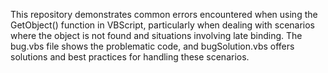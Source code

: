 This repository demonstrates common errors encountered when using the GetObject() function in VBScript, particularly when dealing with scenarios where the object is not found and situations involving late binding.  The bug.vbs file shows the problematic code, and bugSolution.vbs offers solutions and best practices for handling these scenarios.